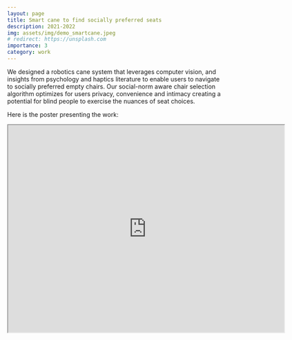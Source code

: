 ```yaml
---
layout: page
title: Smart cane to find socially preferred seats
description: 2021-2022
img: assets/img/demo_smartcane.jpeg
# redirect: https://unsplash.com
importance: 3
category: work
---
```


We designed a robotics cane system that leverages computer vision, and insights from psychology and
haptics literature to enable users to navigate to socially preferred empty chairs. Our social-norm aware
chair selection algorithm optimizes for users privacy, convenience and intimacy creating a potential for
blind people to exercise the nuances of seat choices.


Here is the poster presenting the work:
<iframe src="https://drive.google.com/file/d/1VP3k-SudX21NZ_HvtA49C2bNZuhjbgAo/preview" width="640" height="480" allow="autoplay"></iframe>
